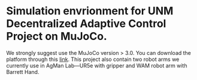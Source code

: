 # Simulation envrionment for UNM Decentralized Adaptive Control Project on MuJoCo. 



We strongly suggest use the MuJoCo version > 3.0. You can download the platform through this [link](https://github.com/google-deepmind/mujoco/releases). This project also contain two robot arms we currently use in AgMan Lab—UR5e with gripper and WAM robot arm with Barrett Hand. 

![]()
